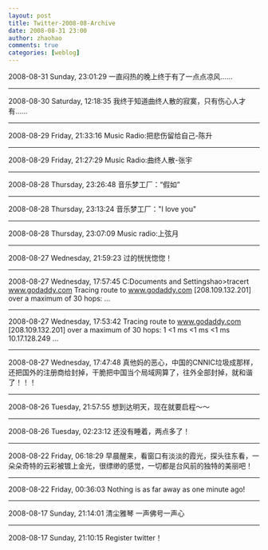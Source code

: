 ```yaml
---
layout: post
title: Twitter-2008-08-Archive
date: 2008-08-31 23:00
author: zhaohao
comments: true
categories: [weblog]
---
```

2008-08-31 Sunday, 23:01:29 一直闷热的晚上终于有了一点点凉风……

<hr />

2008-08-30 Saturday, 12:18:35 我终于知道曲终人散的寂寞，只有伤心人才有……

<hr />

2008-08-29 Friday, 21:33:16 Music Radio:把悲伤留给自己-陈升

<hr />

2008-08-29 Friday, 21:27:29 Music Radio:曲终人散-张宇

<hr />

2008-08-28 Thursday, 23:26:48 音乐梦工厂：“假如”

<hr />

2008-08-28 Thursday, 23:13:24 音乐梦工厂："I love you"

<hr />

2008-08-28 Thursday, 23:07:09 Music radio:上弦月

<hr />

2008-08-27 Wednesday, 21:59:23 过的恍恍惚惚！

<hr />

2008-08-27 Wednesday, 17:57:45 C:Documents and Settingshao&gt;tracert www.godaddy.com Tracing route to www.godaddy.com [208.109.132.201] over a maximum of 30 hops: ...

<hr />

2008-08-27 Wednesday, 17:53:42 Tracing route to www.godaddy.com [208.109.132.201] over a maximum of 30 hops: 1 &lt;1 ms &lt;1 ms &lt;1 ms 10.17.128.249 ...

<hr />

2008-08-27 Wednesday, 17:47:48 真他妈的恶心，中国的CNNIC垃圾成那样，还把国外的注册商给封掉，干脆把中国当个局域网算了，往外全部封掉，就和谐了！！！

<hr />

2008-08-26 Tuesday, 21:57:55 想到达明天，现在就要启程～～

<hr />

2008-08-26 Tuesday, 02:23:12 还没有睡着，两点多了！

<hr />

2008-08-22 Friday, 06:18:29 早晨醒来，看窗口有淡淡的霞光，探头往东看，一朵朵奇特的云彩被镀上金光，很缥缈的感觉，一切都是台风前的独特的美丽吧！

<hr />

2008-08-22 Friday, 00:36:03 Nothing is as far away as one minute ago!

<hr />

2008-08-17 Sunday, 21:14:01 清尘雅琴 一声佛号一声心

<hr />

2008-08-17 Sunday, 21:10:15 Register twitter！
